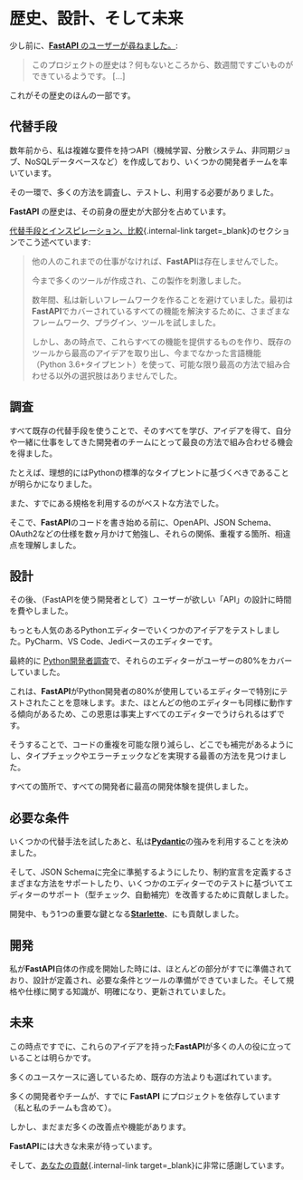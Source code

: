 # 歴史、設計、そして未来

少し前に、<a href="https://github.com/tiangolo/fastapi/issues/3#issuecomment-454956920" class="external-link" target="_blank">**FastAPI**
のユーザーが尋ねました。</a>:

> このプロジェクトの歴史は？何もないところから、数週間ですごいものができているようです。 [...]

これがその歴史のほんの一部です。

## 代替手段

数年前から、私は複雑な要件を持つAPI（機械学習、分散システム、非同期ジョブ、NoSQLデータベースなど）を作成しており、いくつかの開発者チームを率いています。

その一環で、多くの方法を調査し、テストし、利用する必要がありました。

**FastAPI** の歴史は、その前身の歴史が大部分を占めています。

[代替手段とインスピレーション、比較](alternatives.md){.internal-link target=_blank}のセクションでこう述べています:

<blockquote markdown="1">

他の人のこれまでの仕事がなければ、**FastAPI**は存在しませんでした。

今まで多くのツールが作成され、この製作を刺激しました。

数年間、私は新しいフレームワークを作ることを避けていました。最初は**FastAPI**でカバーされているすべての機能を解決するために、さまざまなフレームワーク、プラグイン、ツールを試しました。

しかし、あの時点で、これらすべての機能を提供するものを作り、既存のツールから最高のアイデアを取り出し、今までなかった言語機能（Python 3.6+タイプヒント）を使って、可能な限り最高の方法で組み合わせる以外の選択肢はありませんでした。

</blockquote>

## 調査

すべて既存の代替手段を使うことで、そのすべてを学び、アイデアを得て、自分や一緒に仕事をしてきた開発者のチームにとって最良の方法で組み合わせる機会を得ました。

たとえば、理想的にはPythonの標準的なタイプヒントに基づくべきであることが明らかになりました。

また、すでにある規格を利用するのがベストな方法でした。

そこで、**FastAPI**のコードを書き始める前に、OpenAPI、JSON Schema、OAuth2などの仕様を数ヶ月かけて勉強し、それらの関係、重複する箇所、相違点を理解しました。

## 設計

その後、（FastAPIを使う開発者として）ユーザーが欲しい「API」の設計に時間を費やしました。

もっとも人気のあるPythonエディターでいくつかのアイデアをテストしました。PyCharm、VS Code、Jediベースのエディターです。

最終的に <a href="https://www.jetbrains.com/research/python-developers-survey-2018/#development-tools" class="external-link" target="_blank">Python開発者調査</a>で、それらのエディターがユーザーの80%をカバーしていました。

これは、**FastAPI**がPython開発者の80%が使用しているエディターで特別にテストされたことを意味します。また、ほとんどの他のエディターも同様に動作する傾向があるため、この恩恵は事実上すべてのエディターでうけられるはずです。

そうすることで、コードの重複を可能な限り減らし、どこでも補完があるようにし、タイプチェックやエラーチェックなどを実現する最善の方法を見つけました。

すべての箇所で、すべての開発者に最高の開発体験を提供しました。

## 必要な条件

いくつかの代替手法を試したあと、私は<a href="https://pydantic-docs.helpmanual.io/" class="external-link" target="_blank">**Pydantic**</a>の強みを利用することを決めました。

そして、JSON Schemaに完全に準拠するようにしたり、制約宣言を定義するさまざまな方法をサポートしたり、いくつかのエディターでのテストに基づいてエディターのサポート（型チェック、自動補完）を改善するために貢献しました。

開発中、もう1つの重要な鍵となる<a href="https://www.starlette.io/" class="external-link" target="_blank">**Starlette**</a>、にも貢献しました。

## 開発

私が**FastAPI**自体の作成を開始した時には、ほとんどの部分がすでに準備されており、設計が定義され、必要な条件とツールの準備ができていました。そして規格や仕様に関する知識が、明確になり、更新されていました。

## 未来

この時点ですでに、これらのアイデアを持った**FastAPI**が多くの人の役に立っていることは明らかです。

多くのユースケースに適しているため、既存の方法よりも選ばれています。

多くの開発者やチームが、すでに **FastAPI** にプロジェクトを依存しています（私と私のチームも含めて）。

しかし、まだまだ多くの改善点や機能があります。

**FastAPI**には大きな未来が待っています。

そして、[あなたの貢献](help-fastapi.md){.internal-link target=_blank}に非常に感謝しています。